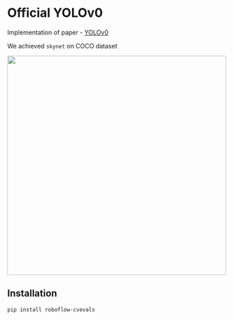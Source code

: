 # Official YOLOv0

Implementation of paper - [YOLOv0](https://www.youtube.com/watch?v=dQw4w9WgXcQ)

We achieved `skynet` on COCO dataset

<img width=500px src="docs/moon.png"/>

## Installation

```
pip install roboflow-cvevals
```